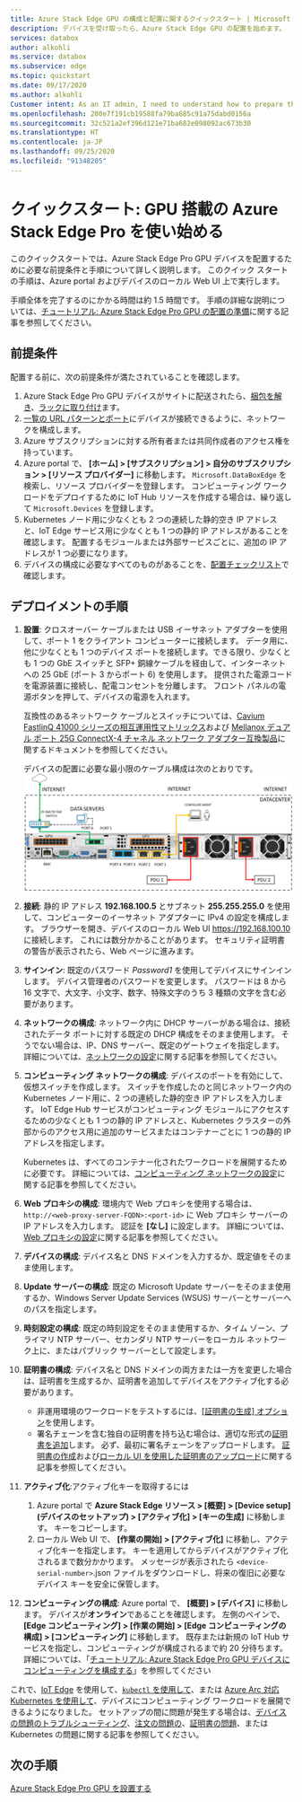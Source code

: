 ```yaml
---
title: Azure Stack Edge GPU の構成と配置に関するクイックスタート | Microsoft Docs
description: デバイスを受け取ったら、Azure Stack Edge GPU の配置を始めます。
services: databox
author: alkohli
ms.service: databox
ms.subservice: edge
ms.topic: quickstart
ms.date: 09/17/2020
ms.author: alkohli
Customer intent: As an IT admin, I need to understand how to prepare the portal to quickly deploy Azure Stack Edge so I can use it to transfer data to Azure.
ms.openlocfilehash: 200e7f191cb19588fa79ba685c91a75dabd0156a
ms.sourcegitcommit: 32c521a2ef396d121e71ba682e098092ac673b30
ms.translationtype: HT
ms.contentlocale: ja-JP
ms.lasthandoff: 09/25/2020
ms.locfileid: "91348205"
---
```

# <a name="quickstart-get-started-with-azure-stack-edge-pro-with-gpu"></a>クイックスタート: GPU 搭載の Azure Stack Edge Pro を使い始める 

このクイックスタートでは、Azure Stack Edge Pro GPU デバイスを配置するために必要な前提条件と手順について詳しく説明します。 このクイック スタートの手順は、Azure portal およびデバイスのローカル Web UI 上で実行します。 

手順全体を完了するのにかかる時間は約 1.5 時間です。 手順の詳細な説明については、[チュートリアル: Azure Stack Edge Pro GPU の配置の準備](azure-stack-edge-gpu-deploy-prep.md#deployment-configuration-checklist)に関する記事を参照してください。 


## <a name="prerequisites"></a>前提条件

配置する前に、次の前提条件が満たされていることを確認します。

1. Azure Stack Edge Pro GPU デバイスがサイトに配送されたら、[梱包を解き](azure-stack-edge-gpu-deploy-install.md#unpack-the-device)、[ラックに取り付け](azure-stack-edge-gpu-deploy-install.md#rack-the-device)ます。 
1. [一覧の URL パターンとポート](azure-stack-edge-gpu-system-requirements.md#networking-port-requirements)にデバイスが接続できるように、ネットワークを構成します。 
1. Azure サブスクリプションに対する所有者または共同作成者のアクセス権を持っています。
1. Azure portal で、 **[ホーム] > [サブスクリプション] > 自分のサブスクリプション > [リソース プロバイダー]** に移動します。 `Microsoft.DataBoxEdge` を検索し、リソース プロバイダーを登録します。 コンピューティング ワークロードをデプロイするために IoT Hub リソースを作成する場合は、繰り返して `Microsoft.Devices` を登録します。
1. Kubernetes ノード用に少なくとも 2 つの連続した静的空き IP アドレスと、IoT Edge サービス用に少なくとも 1 つの静的 IP アドレスがあることを確認します。 配置するモジュールまたは外部サービスごとに、追加の IP アドレスが 1 つ必要になります。
1. デバイスの構成に必要なすべてのものがあることを、[配置チェックリスト](azure-stack-edge-gpu-deploy-checklist.md)で確認します。 


## <a name="deployment-steps"></a>デプロイメントの手順

1. **設置**: クロスオーバー ケーブルまたは USB イーサネット アダプターを使用して、ポート 1 をクライアント コンピューターに接続します。 データ用に、他に少なくとも 1 つのデバイス ポートを接続します。できる限り、少なくとも 1 つの GbE スイッチと SFP+ 銅線ケーブルを経由して、インターネットへの 25 GbE (ポート 3 からポート 6) を使用します。 提供された電源コードを電源装置に接続し、配電コンセントを分離します。 フロント パネルの電源ボタンを押して、デバイスの電源を入れます。  

    互換性のあるネットワーク ケーブルとスイッチについては、[Cavium FastlinQ 41000 シリーズの相互運用性マトリックス](https://www.marvell.com/documents/xalflardzafh32cfvi0z/)および [Mellanox デュアル ポート 25G ConnectX-4 チャネル ネットワーク アダプター互換製品](https://docs.mellanox.com/display/ConnectX4LxFirmwarev14271016/Firmware+Compatible+Products)に関するドキュメントを参照してください。

    デバイスの配置に必要な最小限のケーブル構成は次のとおりです。![ケーブル接続されたデバイスのバックプレーン](./media/azure-stack-edge-gpu-quickstart/backplane-min-cabling-1.png)

2. **接続**: 静的 IP アドレス **192.168.100.5** とサブネット **255.255.255.0** を使用して、コンピューターのイーサネット アダプターに IPv4 の設定を構成します。 ブラウザーを開き、デバイスのローカル Web UI https://192.168.100.10 に接続します。 これには数分かかることがあります。 セキュリティ証明書の警告が表示されたら、Web ページに進みます。

3. **サインイン**: 既定のパスワード *Password1* を使用してデバイスにサインインします。 デバイス管理者のパスワードを変更します。 パスワードは 8 から 16 文字で、大文字、小文字、数字、特殊文字のうち 3 種類の文字を含む必要があります。

4. **ネットワークの構成**: ネットワーク内に DHCP サーバーがある場合は、接続されたデータ ポートに対する既定の DHCP 構成をそのまま使用します。 そうでない場合は、IP、DNS サーバー、既定のゲートウェイを指定します。 詳細については、[ネットワークの設定](azure-stack-edge-gpu-deploy-configure-network-compute-web-proxy.md#configure-network)に関する記事を参照してください。

5. **コンピューティング ネットワークの構成**: デバイスのポートを有効にして、仮想スイッチを作成します。 スイッチを作成したのと同じネットワーク内の Kubernetes ノード用に、2 つの連続した静的空き IP アドレスを入力します。 IoT Edge Hub サービスがコンピューティング モジュールにアクセスするための少なくとも 1 つの静的 IP アドレスと、Kubernetes クラスターの外部からのアクセス用に追加のサービスまたはコンテナーごとに 1 つの静的 IP アドレスを指定します。 

    Kubernetes は、すべてのコンテナー化されたワークロードを展開するために必要です。 詳細については、[コンピューティング ネットワークの設定](azure-stack-edge-gpu-deploy-configure-network-compute-web-proxy.md#enable-compute-network)に関する記事を参照してください。

6. **Web プロキシの構成**: 環境内で Web プロキシを使用する場合は、`http://<web-proxy-server-FQDN>:<port-id>` に Web プロキシ サーバーの IP アドレスを入力します。 認証を **[なし]** に設定します。 詳細については、[Web プロキシの設定](azure-stack-edge-gpu-deploy-configure-network-compute-web-proxy.md#configure-web-proxy)に関する記事を参照してください。

7. **デバイスの構成**: デバイス名と DNS ドメインを入力するか、既定値をそのまま使用します。 

8. **Update サーバーの構成**: 既定の Microsoft Update サーバーをそのまま使用するか、Windows Server Update Services (WSUS) サーバーとサーバーへのパスを指定します。 

9. **時刻設定の構成**: 既定の時刻設定をそのまま使用するか、タイム ゾーン、プライマリ NTP サーバー、セカンダリ NTP サーバーをローカル ネットワーク上に、またはパブリック サーバーとして設定します。

10. **証明書の構成**: デバイス名と DNS ドメインの両方または一方を変更した場合は、証明書を生成するか、証明書を追加してデバイスをアクティブ化する必要があります。 

    - 非運用環境のワークロードをテストするには、[[証明書の生成] オプション](azure-stack-edge-gpu-deploy-configure-certificates.md#generate-device-certificates)を使用します。 
    - 署名チェーンを含む独自の証明書を持ち込む場合は、適切な形式の[証明書を追加](azure-stack-edge-gpu-deploy-configure-certificates.md#bring-your-own-certificates)します。 必ず、最初に署名チェーンをアップロードします。 [証明書の作成](azure-stack-edge-j-series-create-certificates-tool.md)および[ローカル UI を使用した証明書のアップロード](azure-stack-edge-gpu-deploy-configure-certificates.md#bring-your-own-certificates)に関する記事を参照してください。

11. **アクティブ化**:アクティブ化キーを取得するには 

    1. Azure portal で **Azure Stack Edge リソース > [概要] > [Device setup]\(デバイスのセットアップ\) > [アクティブ化] > [キーの生成]** に移動します。 キーをコピーします。 
    1. ローカル Web UI で、 **[作業の開始] > [アクティブ化]** に移動し、アクティブ化キーを指定します。 キーを適用してからデバイスがアクティブ化されるまで数分かかります。 メッセージが表示されたら `<device-serial-number>`.json ファイルをダウンロードし、将来の復旧に必要なデバイス キーを安全に保管します。 

12. **コンピューティングの構成**: Azure portal で、 **[概要] > [デバイス]** に移動します。 デバイスが**オンライン**であることを確認します。 左側のペインで、 **[Edge コンピューティング] > [作業の開始] > [Edge コンピューティングの構成] > [コンピューティング]** に移動します。 既存または新規の IoT Hub サービスを指定し、コンピューティングが構成されるまで約 20 分待ちます。 詳細については、「[チュートリアル: Azure Stack Edge Pro GPU デバイスにコンピューティングを構成する](azure-stack-edge-gpu-deploy-configure-compute.md)」を参照してください

これで、[IoT Edge](azure-stack-edge-gpu-deploy-sample-module-marketplace.md) を使用して、[`kubectl` を使用して](azure-stack-edge-gpu-create-kubernetes-cluster.md)、または [Azure Arc 対応 Kubernetes を使用して](azure-stack-edge-gpu-deploy-arc-kubernetes-cluster.md)、デバイスにコンピューティング ワークロードを展開できるようになりました。 セットアップの間に問題が発生する場合は、[デバイスの問題のトラブルシューティング]()、[注文の問題の](azure-stack-edge-gpu-troubleshoot.md)、[証明書の問題](azure-stack-edge-j-series-certificate-troubleshooting.md)、または Kubernetes の問題に関する記事を参照してください。 

## <a name="next-steps"></a>次の手順

[Azure Stack Edge Pro GPU を設置する](./azure-stack-edge-gpu-deploy-install.md)



